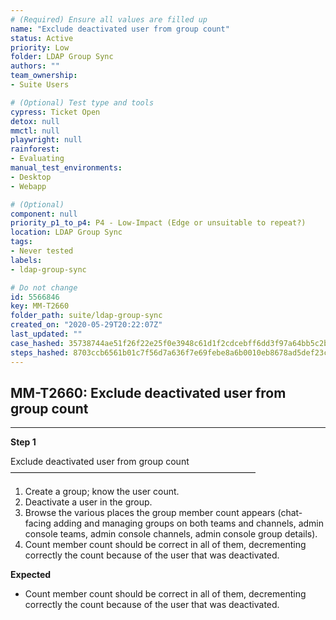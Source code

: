 ```yaml
---
# (Required) Ensure all values are filled up
name: "Exclude deactivated user from group count"
status: Active
priority: Low
folder: LDAP Group Sync
authors: ""
team_ownership: 
- Suite Users

# (Optional) Test type and tools
cypress: Ticket Open
detox: null
mmctl: null
playwright: null
rainforest: 
- Evaluating
manual_test_environments: 
- Desktop
- Webapp

# (Optional)
component: null
priority_p1_to_p4: P4 - Low-Impact (Edge or unsuitable to repeat?)
location: LDAP Group Sync
tags: 
- Never tested
labels: 
- ldap-group-sync

# Do not change
id: 5566846
key: MM-T2660
folder_path: suite/ldap-group-sync
created_on: "2020-05-29T20:22:07Z"
last_updated: ""
case_hashed: 35738744ae51f26f22e25f0e3948c61d1f2cdcebff6dd3f97a64bb5c2b653ca566030072818cec2d9e0f38323ce1cea5
steps_hashed: 8703ccb6561b01c7f56d7a636f7e69febe8a6b0010eb8678ad5def23c9684e92f05ab306241f602c0e9348d638c869b2
---
```


## MM-T2660: Exclude deactivated user from group count

---

**Step 1**

Exclude deactivated user from group count\
————————————————————————————

1. Create a group; know the user count.
2. Deactivate a user in the group.
3. Browse the various places the group member count appears (chat-facing adding and managing groups on both teams and channels, admin console teams, admin console channels, admin console group details).
4. Count member count should be correct in all of them, decrementing correctly the count because of the user that was deactivated.

**Expected**

- Count member count should be correct in all of them, decrementing correctly the count because of the user that was deactivated.
